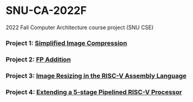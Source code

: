 # SNU-CA-2022F
2022 Fall Computer Architecture course project (SNU CSE)

### Project 1: [Simplified Image Compression](https://github.com/Sagit25/SNU-CA-2022F/tree/ca-pa1) <br>
### Project 2: [FP Addition](https://github.com/Sagit25/SNU-CA-2022F/tree/ca-pa2)<br>
### Project 3: [Image Resizing in the RISC-V Assembly Language](https://github.com/Sagit25/SNU-CA-2022F/tree/ca-pa3) <br>
### Project 4: [Extending a 5-stage Pipelined RISC-V Processor](https://github.com/Sagit25/SNU-CA-2022F/tree/ca-pa4) <br>
